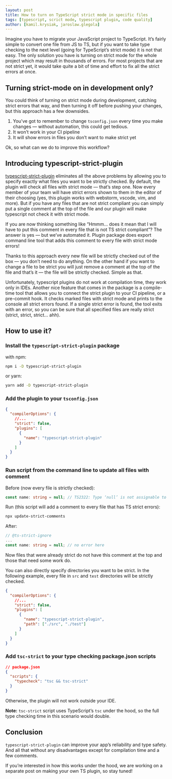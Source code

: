 ```yaml
---
layout: post
title: How to turn on TypeScript strict mode in specific files
tags: [typescript, scrict mode, typescript plugin, code quality]
author: [kamil.krysiak, jaroslaw.glegola]
---
```


Imagine you have to migrate your JavaScript project to TypeScript. It’s fairly simple to convert one file from JS to TS, but if
you want to take type checking to the next level (going for TypeScript’s strict mode) it is not that easy. The only solution you
have is turning on strict mode for the whole project which may result in thousands of errors. For most projects that are not strict yet,
it would take quite a bit of time and effort to fix all the strict errors at once.

## Turning strict-mode on in development only?

You could think of turning on strict mode during development, catching strict errors that way, and then turning it off before
pushing your changes, but this approach has a few downsides.

1. You’ve got to remember to change `tsconfig.json` every time you make changes — without automation, this could get tedious.
2. It won’t work in your CI pipeline
3. It will show errors in files you don’t want to make strict yet

Ok, so what can we do to improve this workflow?

## Introducing typescript-strict-plugin

[typescript-strict-plugin](https://github.com/allegro/typescript-strict-plugin) eliminates all the above problems by allowing you to specify exactly what files you want to be strictly
checked. By default, the plugin will check all files with strict mode — that’s step one.
Now every member of your team will have strict errors shown to them in the editor of their choosing (yes, this plugin works with
webstorm, vscode, vim, and more). But if you have any files that are not strict compliant
you can simply put a single comment at the top of the file and our plugin will make typescript not check it with strict mode.

If you are now thinking something like “Hmmm... does it mean that I will have to put this comment in every file that is not TS strict compliant”?
The answer is yes — but we’ve automated it. Plugin package does export command line tool that adds this comment to every file with strict
mode errors!

Thanks to this approach every new file will be strictly checked out of the box — you don’t need to do anything. On the other hand
if you want to change a file to be strict you will just remove a comment at the top of the file and that’s it — the file will be strictly checked.
Simple as that.

Unfortunately, typescript plugins do not work at compilation time, they work only in IDEs. Another nice feature that comes in the
package is a compile-time tool that allows you to connect the strict plugin to your CI pipeline, or a pre-commit hook. It checks
marked files with strict mode and prints to the console all strict errors found. If a single strict error is found, the tool
exits with an error, so you can be sure that all specified files are really strict (strict, strict, strict... ahh).

## How to use it?

### Install the `typescript-strict-plugin` package

with npm:

```bash
npm i -D typescript-strict-plugin
```

or yarn:

```bash
yarn add -D typescript-strict-plugin
```

### Add the plugin to your `tsconfig.json`

```json
{
  "compilerOptions": {
    //...
    "strict": false,
    "plugins": [
      {
        "name": "typescript-strict-plugin"
      }
    ]
  }
}
```

### Run script from the command line to update all files with comment

Before (now every file is strictly checked):

```typescript
const name: string = null; // TS2322: Type ‘null’ is not assignable to type ‘string’.
```

Run (this script will add a comment to every file that has TS strict errors):

```bash
npx update-strict-comments
```


After:

```typescript
// @ts-strict-ignore
...
const name: string = null; // no error here
```

Now files that were already strict do not have this comment at the top and those that need some work do.

You can also directly specify directories you want to be strict. In the following example, every file in `src` and `test`
directories will be strictly checked.

```json
{
  "compilerOptions": {
    //...
    "strict": false,
    "plugins": [
      {
        "name": "typescript-strict-plugin",
        "path": ["./src", "./test"]
      }
    ]
  }
}
```

### Add `tsc-strict` to your type checking package.json scripts

```json
// package.json
{
  "scripts": {
    "typecheck": "tsc && tsc-strict"
  }
}
```

Otherwise, the plugin will not work outside your IDE.

**Note:** `tsc-strict` script uses TypeScript’s `tsc` under the hood, so the full type checking time in this scenario would double.

## Conclusion

`typescript-strict-plugin` can improve your app’s reliability and type safety. And all that without any disadvantages except for
compilation time and a few comments.

If you’re interested in how this works under the hood, we are working on a separate post on making your own TS plugin, so stay
tuned!
